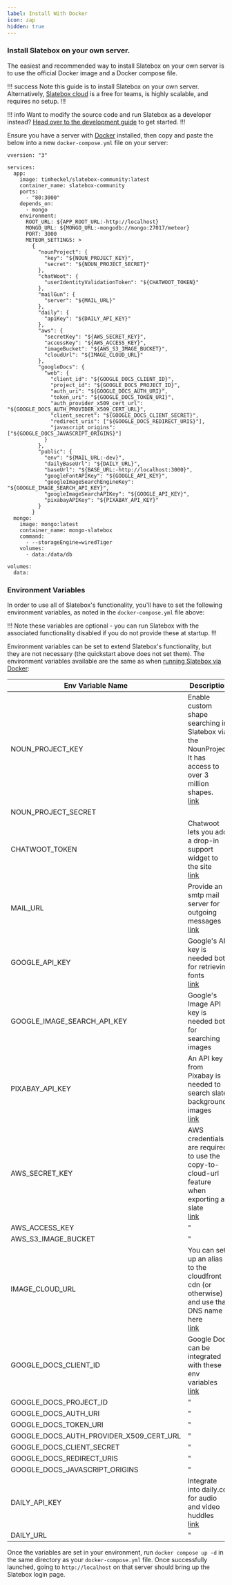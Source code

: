 ```yaml
---
label: Install With Docker
icon: zap
hidden: true
---
```


### Install Slatebox on your own server.

The easiest and recommended way to install Slatebox on your own server is to use the official Docker image and a Docker compose file.

!!! success
Note this guide is to install Slatebox on your own server. Alternatively, [Slatebox cloud](https://app.slatebox.com) is a free for teams, is highly scalable, and requires no setup.
!!!

!!! info
Want to modify the source code and run Slatebox as a developer instead? [Head over to the development guide](../Developers/development.md) to get started.
!!!

Ensure you have a server with [Docker](https://docs.docker.com/engine/install/) installed, then copy and paste the below into a new `docker-compose.yml` file on your server:

```
vversion: "3"

services:
  app:
    image: timheckel/slatebox-community:latest
    container_name: slatebox-community
    ports:
      - "80:3000"
    depends_on:
      - mongo
    environment:
      ROOT_URL: ${APP_ROOT_URL:-http://localhost}
      MONGO_URL: ${MONGO_URL:-mongodb://mongo:27017/meteor}
      PORT: 3000
      METEOR_SETTINGS: >
        {
          "nounProject": {
            "key": "${NOUN_PROJECT_KEY}",
            "secret": "${NOUN_PROJECT_SECRET}"
          },
          "chatWoot": {
            "userIdentityValidationToken": "${CHATWOOT_TOKEN}"
          },
          "mailGun": {
            "server": "${MAIL_URL}"
          },
          "daily": {
            "apiKey": "${DAILY_API_KEY}"
          },
          "aws": {
            "secretKey": "${AWS_SECRET_KEY}",
            "accessKey": "${AWS_ACCESS_KEY}",
            "imageBucket": "${AWS_S3_IMAGE_BUCKET}",
            "cloudUrl": "${IMAGE_CLOUD_URL}"
          },
          "googleDocs": {
            "web": {
              "client_id": "${GOOGLE_DOCS_CLIENT_ID}",
              "project_id": "${GOOGLE_DOCS_PROJECT_ID}",
              "auth_uri": "${GOOGLE_DOCS_AUTH_URI}",
              "token_uri": "${GOOGLE_DOCS_TOKEN_URI}",
              "auth_provider_x509_cert_url": "${GOOGLE_DOCS_AUTH_PROVIDER_X509_CERT_URL}",
              "client_secret": "${GOOGLE_DOCS_CLIENT_SECRET}",
              "redirect_uris": ["${GOOGLE_DOCS_REDIRECT_URIS}"],
              "javascript_origins": ["${GOOGLE_DOCS_JAVASCRIPT_ORIGINS}"]
            }
          },
          "public": {
            "env": "${MAIL_URL:-dev}",
            "dailyBaseUrl": "${DAILY_URL}",
            "baseUrl": "${BASE_URL:-http://localhost:3000}",
            "googleFontAPIKey": "${GOOGLE_API_KEY}",
            "googleImageSearchEngineKey": "${GOOGLE_IMAGE_SEARCH_API_KEY}",
            "googleImageSearchAPIKey": "${GOOGLE_API_KEY}",
            "pixabayAPIKey": "${PIXABAY_API_KEY}"
          }
        }
  mongo:
    image: mongo:latest
    container_name: mongo-slatebox
    command:
      - --storageEngine=wiredTiger
    volumes:
      - data:/data/db

volumes:
  data:
```

### Environment Variables

In order to use all of Slatebox's functionality, you'll have to set the following environment variables, as noted in the `docker-compose.yml` file above:

!!!
Note these variables are optional - you can run Slatebox with the associated functionality disabled if you do not provide these at startup.
!!!

Environment variables can be set to extend Slatebox's functionality, but they are not necessary (the quickstart above does not set them). The environment variables available are the same as when [running Slatebox via Docker](../Installation/install-with-docker.md):

| Env Variable Name                       | Description                                                                                                                                                                          |
| --------------------------------------- | ------------------------------------------------------------------------------------------------------------------------------------------------------------------------------------ |
| NOUN_PROJECT_KEY                        | Enable custom shape searching in Slatebox via the NounProject. It has access to over 3 million shapes. <br/> [link](https://thenounproject.com/developers/)                          |
| NOUN_PROJECT_SECRET                     |
| CHATWOOT_TOKEN                          | Chatwoot lets you add a drop-in support widget to the site <br/> [link](https://www.chatwoot.com/)                                                                                   |
| MAIL_URL                                | Provide an smtp mail server for outgoing messages <br/> [link](https://help.mailgun.com/hc/en-us/articles/203380100-Where-Can-I-Find-My-API-Key-and-SMTP-Credentials-)               |
| GOOGLE_API_KEY                          | Google's API key is needed both for retrieving fonts <br/> [link](https://developers.google.com/custom-search/v1/overview?hl=ro)                                                     |
| GOOGLE_IMAGE_SEARCH_API_KEY             | Google's Image API key is needed both for searching images                                                                                                                           |
| PIXABAY_API_KEY                         | An API key from Pixabay is needed to search slate background images <br/> [link](https://pixabay.com/)                                                                               |
| AWS_SECRET_KEY                          | AWS credentials are required to use the copy-to-cloud-url feature when exporting a slate <br/> [link](https://docs.aws.amazon.com/general/latest/gr/aws-sec-cred-types.html)         |
| AWS_ACCESS_KEY                          | "                                                                                                                                                                                    |
| AWS_S3_IMAGE_BUCKET                     | "                                                                                                                                                                                    |
| IMAGE_CLOUD_URL                         | You can set up an alias to the cloudfront cdn (or otherwise) and use that DNS name here <br/> [link](https://docs.aws.amazon.com/AmazonCloudFront/latest/DeveloperGuide/CNAMEs.html) |
| GOOGLE_DOCS_CLIENT_ID                   | Google Docs can be integrated with these env variables <br/> [link](https://developers.google.com/docs/api/how-tos/overview)                                                         |
| GOOGLE_DOCS_PROJECT_ID                  | "                                                                                                                                                                                    |
| GOOGLE_DOCS_AUTH_URI                    | "                                                                                                                                                                                    |
| GOOGLE_DOCS_TOKEN_URI                   | "                                                                                                                                                                                    |
| GOOGLE_DOCS_AUTH_PROVIDER_X509_CERT_URL | "                                                                                                                                                                                    |
| GOOGLE_DOCS_CLIENT_SECRET               | "                                                                                                                                                                                    |
| GOOGLE_DOCS_REDIRECT_URIS               | "                                                                                                                                                                                    |
| GOOGLE_DOCS_JAVASCRIPT_ORIGINS          | "                                                                                                                                                                                    |
| DAILY_API_KEY                           | Integrate into daily.co for audio and video huddles <br/> [link](https://docs.daily.co/)                                                                                             |
| DAILY_URL                               | "                                                                                                                                                                                    |

Once the variables are set in your environment, run `docker compose up -d` in the same directory as your `docker-compose.yml` file. Once successfully launched, going to `http://localhost` on that server should bring up the Slatebox login page.
